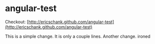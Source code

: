 angular-test
============

Checkout: [http://ericschank.github.com/angular-test](http://ericschank.github.com/angular-test)

This is a simple change.
It is only a couple lines.
Another change.
ironed
